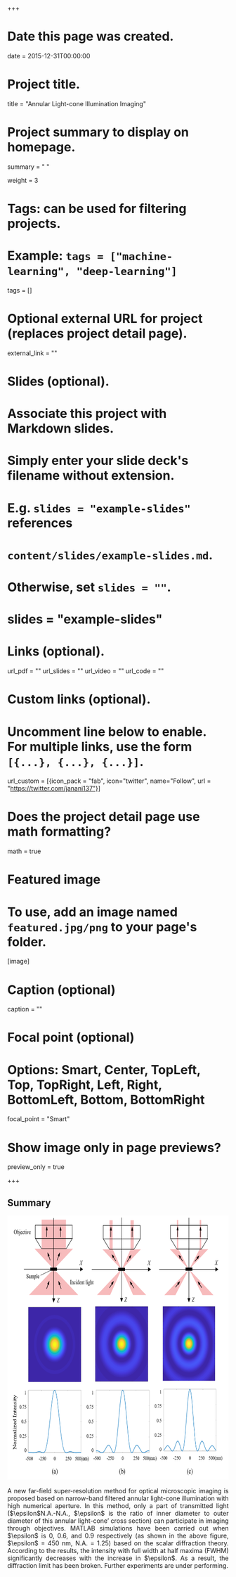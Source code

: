 +++
# Date this page was created.
date = 2015-12-31T00:00:00

# Project title.
title = "Annular Light-cone Illumination Imaging"
# Project summary to display on homepage.
summary = " "

 weight = 3

# Tags: can be used for filtering projects.
# Example: `tags = ["machine-learning", "deep-learning"]`
tags = []


# Optional external URL for project (replaces project detail page).
external_link = ""

# Slides (optional).
#   Associate this project with Markdown slides.
#   Simply enter your slide deck's filename without extension.
#   E.g. `slides = "example-slides"` references 
#   `content/slides/example-slides.md`.
#   Otherwise, set `slides = ""`.
# slides = "example-slides"

# Links (optional).
url_pdf = ""
url_slides = ""
url_video = ""
url_code = ""

# Custom links (optional).
#   Uncomment line below to enable. For multiple links, use the form `[{...}, {...}, {...}]`.
url_custom = [{icon_pack = "fab", icon="twitter", name="Follow", url = "https://twitter.com/janani137"}]

# Does the project detail page use math formatting?
math = true

# Featured image
# To use, add an image named `featured.jpg/png` to your page's folder. 
[image]
  # Caption (optional)
  caption = ""

  # Focal point (optional)
  # Options: Smart, Center, TopLeft, Top, TopRight, Left, Right, BottomLeft, Bottom, BottomRight
  focal_point = "Smart"
  
  # Show image only in page previews?
  preview_only = true

+++
## Summary
<img src="Fig_1.png" alt="" width="600px" height="600px"/>
<p style="text-align: justify;">
  A new far-field super-resolution method for optical microscopic imaging is proposed based on narrow-band filtered annular light-cone illumination with high numerical aperture. In this method, only a part of transmitted light ($\epsilon$N.A.-N.A., $\epsilon$ is the ratio of inner diameter to outer diameter of this annular light-cone’ cross section) can participate in imaging through objectives. MATLAB simulations have been carried out when $\epsilon$ is 0, 0.6, and 0.9 respectively (as shown in the above figure, $\epsilon$ = 450 nm, N.A. = 1.25) based on the scalar diffraction theory. According to the results, the intensity with full width at half maxima (FWHM) significantly decreases with the increase in $\epsilon$. As a result, the diffraction limit has been broken. Further experiments are under performing.
</p>



